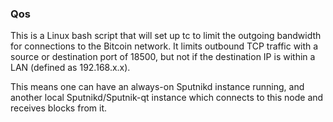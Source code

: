 ### Qos ###

This is a Linux bash script that will set up tc to limit the outgoing bandwidth for connections to the Bitcoin network. It limits outbound TCP traffic with a source or destination port of 18500, but not if the destination IP is within a LAN (defined as 192.168.x.x).

This means one can have an always-on Sputnikd instance running, and another local Sputnikd/Sputnik-qt instance which connects to this node and receives blocks from it.
